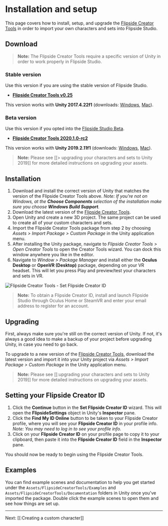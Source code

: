 # Installation and setup

This page covers how to install, setup, and upgrade the [Flipside Creator Tools](/docs/1.0/creator-tools) in order to import your own characters and sets into Flipside Studio.

## Download

> **Note:** The Flipside Creator Tools require a specific version of Unity in order to work properly in Flipside Studio.

### Stable version

Use this version if you are using the stable version of Flipside Studio.

* **[Flipside Creator Tools v0.25](/files/downloads/FlipsideCreatorTools-v0.25.unitypackage)**

This version works with **Unity 2017.4.22f1** (downloads: [Windows](https://unity3d.com/get-unity/download?thank-you=update&download_nid=61174&os=Win), [Mac](https://unity3d.com/get-unity/download?thank-you=update&download_nid=61174&os=Mac)).

### Beta version

Use this version if you opted into the [Flipside Studio Beta](https://www.flipsidexr.com/beta-signup).

* **[Flipside Creator Tools 2020.1.0-rc2](/files/downloads/FlipsideCreatorTools-2020.1.0-rc2.unitypackage)**

This version works with **Unity 2019.2.11f1** (downloads: [Windows](https://unity3d.com/get-unity/download?thank-you=update&download_nid=63169&os=Win), [Mac](https://unity3d.com/get-unity/download?thank-you=update&download_nid=63169&os=Mac)).

> **Note:** Please see [[> upgrading your characters and sets to Unity 2019]] for more detailed instructions on upgrading your assets.

## Installation

1. Download and install the correct version of Unity that matches the version of the Flipside Creator Tools above. _Note: If you're not on Windows, at the **Choose Components** selection of the installation make sure you choose **Windows Build Support**._
2. Download the latest version of the [Flipside Creator Tools](/docs/1.0/creator-tools).
3. Open Unity and create a new 3D project. The same project can be used to create all of your custom characters and sets.
4. Import the Flipside Creator Tools package from step 2 by choosing _Assets > Import
   Package > Custom Package_ in the Unity application menu.
5. After installing the Unity package, navigate to _Flipside Creator Tools > Open Creator Tools_ to open the Creator Tools wizard. You can dock this window anywhere you like in the editor.
6. Navigate to _Window > Package Manager_ and install either the **Oculus Desktop** or **OpenVR (Desktop)** package, depending on your VR headset. This will let you press Play and preview/test your characters and sets in VR.

![Flipside Creator Tools - Set Flipside Creator ID](https://www.flipsidexr.com/files/docs/screenshots/flipside-creator-tools-enter-id.png)

> **Note:** To obtain a Flipside Creator ID, install and launch Flipside Studio through Oculus Home or SteamVR and enter your email address to register for an account.

## Upgrading

First, always make sure you're still on the correct version of Unity. If not, it's always a good idea to make a backup of your project before upgrading Unity, in case you need to go back.

To upgrade to a new version of the [Flipside Creator Tools](/docs/1.0/creator-tools), download the latest version and import it into your Unity project via _Assets > Import Package > Custom Package_ in the Unity application menu.

> **Note:** Please see [[:upgrading your characters and sets to Unity 2019]] for more detailed instructions on upgrading your assets.

## Setting your Flipside Creator ID

1. Click the **Continue** button in the **Set Flipside Creator ID** wizard. This will open the **FlipsideSettings** object in Unity's **Inspector** pane.
2. Click the **Find My ID Online** button to be taken to
   your Flipside Creator profile, where you will see your **Flipside Creator ID** in
   your profile info. _Note: You may need to log in to see your profile info._
3. Click on your **Flipside Creator ID** on your profile page to copy it to your
   clipboard, then paste it into the **Flipside Creator ID** field in the **Inspector**
   pane.

You should now be ready to begin using the Flipside Creator Tools.

## Examples

You can find example scenes and documentation to help you get started under the `Assets/FlipsideCreatorTools/Examples` and `Assets/FlipsideCreatorTools/Documentation` folders in Unity once you've imported the package. Double click the example scenes to open them and see how things are set up.

---

Next: [[:Creating a custom character]]
